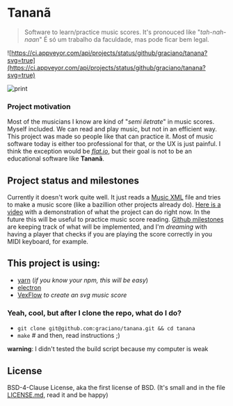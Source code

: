 Tananã
======

> Software to learn/practice music scores. It's pronouced like "*tah-nah-naan*" É só um trabalho da faculdade, mas pode ficar bem legal.

![https://ci.appveyor.com/api/projects/status/github/graciano/tanana?svg=true](https://ci.appveyor.com/api/projects/status/github/graciano/tanana?svg=true)
  
 ![print](http://i.imgur.com/FYmVeXm.png?2)


### Project motivation

Most of the musicians I know are kind of "*semi iletrate*" in music scores. Myself included. We can read and play music, but not in an efficient way. This project was made so people like that can practice it. Most of music software today is either too professional for that, or the UX is just painful. I think the exception would be *[flat.io](http://flat.io)*, but their goal is not to be an educational software like **Tananã**.

## Project status and milestones

Currently it doesn't work quite well. It just reads a [Music XML](http://usermanuals.musicxml.com/MusicXML/MusicXML.htm#Tutorial.htm%3FTocPath%3DMusicXML%25203.0%2520Tutorial%7C_____0) file and tries to make a music score (like a bazillion other projects already do). [Here is a video](https://drive.google.com/file/d/0BzCvf4xDDyNpWHpveDlud05FRlU/view?usp=sharing) with a demonstration of what the project can do right now. In the future this will be useful to practice music score reading. [Github milestones](https://github.com/graciano/tanana/milestones) are keeping track of what will be implemented, and I'm *dreaming* with having a player that checks if you are playing the score correctly in you MIDI keyboard, for example.

## This project is using:

 - [yarn](https://code.facebook.com/posts/1840075619545360) (*if you know your npm, this will be easy*)
 - [electron](http://electron.atom.io)
 - [VexFlow](https://github.com/0xfe/vexflow) *to create an svg music score*

### Yeah, cool, but after I clone the repo, what do I do?

 - `git clone git@github.com:graciano/tanana.git && cd tanana`
 - `make` # and then, read instructions ;)
 
 **warning**: I didn't tested the build script because my computer is weak

## License
BSD-4-Clause License, aka the first license of BSD. (It's small and in the file [LICENSE.md](LICENSE.md), read it and be happy)
